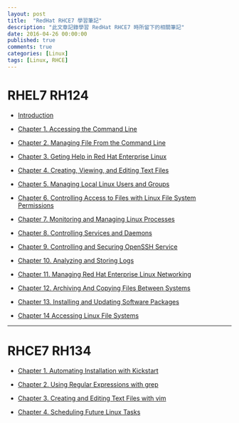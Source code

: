 ```yaml
---
layout: post
title:  "RedHat RHCE7 學習筆記"
description: "此文章記錄學習 RedHat RHCE7 時所留下的相關筆記"
date: 2016-04-26 00:00:00
published: true
comments: true
categories: [Linux]
tags: [Linux, RHCE]
---
```


RHEL7 RH124
===========

- [Introduction](https://github.com/godleon/godleon.github.io/blob/master/_posts/2016/2016-02-17-RHCE7-RH124-LearningNotes-CH01_03.md#intro)

- [Chapter 1. Accessing the Command Line](https://github.com/godleon/godleon.github.io/blob/master/_posts/2016/2016-02-17-RHCE7-RH124-LearningNotes-CH01_03.md#ch1)

- [Chapter 2. Managing File From the Command Line](https://github.com/godleon/godleon.github.io/blob/master/_posts/2016/2016-02-17-RHCE7-RH124-LearningNotes-CH01_03.md#ch2)

- [Chapter 3. Geting Help in Red Hat Enterprise Linux](https://github.com/godleon/godleon.github.io/blob/master/_posts/2016/2016-02-17-RHCE7-RH124-LearningNotes-CH01_03.md#ch3)

- [Chapter 4. Creating, Viewing, and Editing Text Files](https://github.com/godleon/godleon.github.io/blob/master/_posts/2016/2016-04-03-RHCE7-RH124-LearningNotes-CH04_06.md#ch4)

- [Chapter 5. Managing Local Linux Users and Groups](https://github.com/godleon/godleon.github.io/blob/master/_posts/2016/2016-04-03-RHCE7-RH124-LearningNotes-CH04_06.md#ch5)

- [Chapter 6. Controlling Access to Files with Linux File System Permissions](https://github.com/godleon/godleon.github.io/blob/master/_posts/2016/2016-04-03-RHCE7-RH124-LearningNotes-CH04_06.md#ch6)

- [Chapter 7. Monitoring and Managing Linux Processes](https://github.com/godleon/godleon.github.io/blob/master/_posts/2016/2016-04-14-RHCE7-RH124-LearningNotes-CH07_MonitoringAndManagingLinuxProcesses.md)

- [Chapter 8. Controlling Services and Daemons](https://github.com/godleon/godleon.github.io/blob/master/_posts/2016/2016-04-19-RHCE7-RH124-LearningNotes-CH08_ControllingServicesAndDaemons.md)

- [Chapter 9. Controlling and Securing OpenSSH Service](https://github.com/godleon/godleon.github.io/blob/master/_posts/2016/2016-04-20-RHCE7-RH124-LearningNotes-CH09_ConfiguringAndSecuringOpenSSHService.md)

- [Chapter 10. Analyzing and Storing Logs](https://github.com/godleon/godleon.github.io/blob/master/_posts/2016/2016-04-25-RHCE7-RH124-LearningNotes-CH10_AnalyzingAndStoringLogs.md)

- [Chapter 11. Managing Red Hat Enterprise Linux Networking](https://github.com/godleon/godleon.github.io/blob/master/_posts/2016/2016-04-26-RHCE7-RH124-LearningNotes-CH11_ManagingRedHatEnterpriseLinuxNetworking.md)

- [Chapter 12. Archiving And Copying Files Between Systems](https://github.com/godleon/godleon.github.io/blob/master/_posts/2016/2016-01-25-RHCE7-RH124-LearningNotes-CH12-ArchvingAndCopyingFilesBetweenSystems.md)

- [Chapter 13. Installing and Updating Software Packages](https://github.com/godleon/godleon.github.io/blob/master/_posts/2016/2016-04-28-RHCE7-RH124-LearningNotes-CH13_InstallingAndUpdatingSoftwarePackages.md)

- [Chapter 14 Accessing Linux File Systems](https://github.com/godleon/godleon.github.io/blob/master/_posts/2016/2016-04-28-RHCE7-RH124-LearningNotes-CH14_AccessingLinuxFileSystems.md)

---------------------------------

RHCE7 RH134
===========

- [Chapter 1. Automating Installation with Kickstart](https://github.com/godleon/godleon.github.io/blob/master/_posts/2016/2016-04-29-RHCE7-RH134-LearningNotes-CH01_AutomatingInstallationWithKickstart.md)

- [Chapter 2. Using Regular Expressions with grep](https://github.com/godleon/godleon.github.io/blob/master/_posts/2016/2016-04-29-RHCE7-RH134-LearningNotes-CH02_UsingRegularExpressionsWithGrep.md)

- [Chapter 3. Creating and Editing Text Files with vim](https://github.com/godleon/godleon.github.io/blob/master/_posts/2016/2016-05-05-RHCE7-RH134-LearningNotes-CH03_CreatingAndEditingTextFilesWithVim.md)

- [Chapter 4. Scheduling Future Linux Tasks](https://github.com/godleon/godleon.github.io/blob/master/_posts/2016/2016-05-05-RHCE7-RH134-LearningNotes-CH4_SchedulingFutureLinuxTasks.md)

